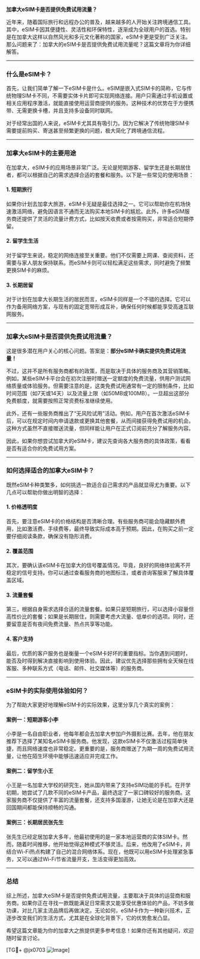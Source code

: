 **加拿大eSIM卡是否提供免费试用流量？**

近年来，随着国际旅行和远程办公的普及，越来越多的人开始关注跨境通信工具。其中，eSIM卡因其便捷性、灵活性和环保特性，逐渐成为全球用户的首选。特别是在加拿大这样以自然风光和多元文化著称的国家，eSIM卡更是受到广泛关注。那么问题来了：加拿大的eSIM卡是否提供免费试用流量呢？这篇文章将为你详细解答。

---

### **什么是eSIM卡？**
首先，让我们简单了解一下eSIM卡是什么。eSIM是嵌入式SIM卡的简称，它与传统物理SIM卡不同，不需要实体卡片即可实现网络连接。用户只需通过手机设置或相关应用程序激活，就能直接使用运营商提供的服务。这种技术的优势在于方便携带、无需更换卡槽，并且支持多设备同时联网。

对于经常出国的人来说，eSIM卡尤其具有吸引力。因为它解决了传统物理SIM卡需要提前购买、寄送甚至频繁更换的问题，极大简化了跨境通信流程。

---

### **加拿大eSIM卡的主要用途**
在加拿大，eSIM卡的应用场景非常广泛。无论是短期游客、留学生还是长期居住者，都可以根据自己的需求选择合适的套餐和服务。以下是一些常见的使用场景：

#### **1. 短期旅行**
如果你计划去加拿大旅游，eSIM卡无疑是最佳选择之一。它可以帮助你在机场快速激活网络，避免因语言不通而无法购买本地SIM卡的尴尬。此外，许多eSIM服务商还提供了灵活的流量计费方式，比如按天收费或者按需购买，非常适合短期停留。

#### **2. 留学生生活**
对于留学生来说，稳定的网络连接至关重要。他们不仅需要上网课、查阅资料，还需要与家人朋友保持联系。而eSIM卡则可以轻松满足这些需求，同时避免了频繁更换SIM卡的麻烦。

#### **3. 长期居留**
对于计划在加拿大长期生活的居民而言，eSIM卡同样是一个不错的选择。它可以作为备用网络方案，与现有的固定宽带形成互补，确保任何时候都能享受高速互联网服务。

---

### **加拿大eSIM卡是否提供免费试用流量？**
这是很多潜在用户关心的核心问题。答案是：**部分eSIM卡确实提供免费试用流量！**

不过，这并不是所有服务商都有的政策，而是取决于具体的服务商及其营销策略。例如，某些eSIM卡平台会在初次注册时赠送一定额度的免费流量，供用户测试网络质量或体验服务。但需要注意的是，这类免费试用通常有一定的限制条件，比如时间范围（如7天或14天）以及流量上限（如50MB或100MB）。一旦超出这部分免费额度，就需要按照正常资费标准继续使用。

此外，还有一些服务商推出了“无风险试用”活动。例如，用户在首次激活eSIM卡后，可以在规定时间内申请退款或更换其他套餐，从而间接获得免费试用的机会。这种方式虽然不直接赠送流量，但同样能让用户在正式订阅前充分了解服务内容。

因此，如果你想尝试加拿大的eSIM卡，建议先查询各大服务商的具体政策，看看是否有适合你的免费试用方案。

---

### **如何选择适合的加拿大eSIM卡？**
既然eSIM卡种类繁多，如何挑选一款适合自己需求的产品就显得尤为重要。以下几点可以帮助你做出明智的选择：

#### **1. 价格透明度**
首先，要注意eSIM卡的价格结构是否清晰合理。有些服务商可能会隐藏额外费用，比如激活费、手续费等，最终导致实际成本高于预期。因此，在购买之前一定要仔细阅读条款，确保没有隐形消费。

#### **2. 覆盖范围**
其次，要确认该eSIM卡在加拿大的信号覆盖情况。毕竟，良好的网络体验离不开稳定的信号支持。你可以通过查看服务商的地图标注，或者咨询客服来了解具体覆盖区域。

#### **3. 流量套餐**
第三，根据自身需求选择合适的流量套餐。如果只是短期旅行，可以选择小容量但高性价比的套餐；如果是长期居住，则需要考虑大流量、低单价的选项。同时，还要留意是否有夜间免费流量、热点共享等功能。

#### **4. 客户支持**
最后，优质的客户服务也是衡量一个eSIM卡好坏的重要指标。当你遇到问题时，能否及时得到解决直接影响到使用体验。因此，建议优先选择那些拥有全天候在线客服、多种联系方式（电话、邮件、社交媒体等）的服务商。

---

### **eSIM卡的实际使用体验如何？**
为了帮助大家更好地理解eSIM卡的实际效果，这里分享几个真实的案例：

#### **案例一：短期游客小李**
小李是一名自由职业者，他每年都会去加拿大参加户外摄影比赛。去年，他在朋友推荐下选择了某知名eSIM卡服务商。他发现，这款eSIM卡不仅激活过程简单快捷，而且网络速度也非常稳定。更重要的是，服务商赠送了为期一周的免费试用流量，让他在陌生环境中能够迅速适应并完成工作。

#### **案例二：留学生小王**
小王是一名加拿大学校的研究生，她从国内带来了支持eSIM功能的手机。在开学初期，她尝试了几款不同的eSIM卡产品，最终选定了一家口碑较好的服务商。这家服务商不仅提供了丰富的流量套餐，还支持多国漫游，让她无论是在加拿大还是回国期间都能保持顺畅的沟通。

#### **案例三：长期居民张先生**
张先生已经定居加拿大多年，他最初使用的是一家本地运营商的实体SIM卡。然而，随着时间推移，他开始觉得这种模式不够灵活。后来，他改用了eSIM卡，并结合Wi-Fi热点构建了自己的混合网络体系。现在，他既可以用eSIM卡处理紧急事务，又可以通过Wi-Fi节省流量开支，生活变得更加高效。

---

### **总结**
综上所述，加拿大eSIM卡是否提供免费试用流量，主要取决于具体的运营商和服务商。如果你正在寻找一款既能满足日常需求又能享受优惠体验的产品，不妨多做功课，对比几家主流品牌后再做决定。无论如何，eSIM卡作为一种新兴技术，正逐步改变我们的生活方式，尤其是在全球化背景下，它的优势愈发凸显。

希望这篇文章能为你的加拿大之旅提供更多参考信息！如果你还有其他疑问，欢迎随时留言讨论。

[TG💪+ @jx0703 ![Image](https://github.com/user-attachments/assets/dbca1d08-cadb-493c-b0ec-ad6f7a83f270)]